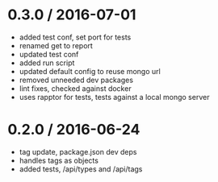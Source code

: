 
0.3.0 / 2016-07-01
==================

  * added test conf, set port for tests
  * renamed get to report
  * updated test conf
  * added run script
  * updated default config to reuse mongo url
  * removed unneeded dev packages
  * lint fixes, checked against docker
  * uses rapptor for tests, tests against a local mongo server

0.2.0 / 2016-06-24
==================

  * tag update, package.json dev deps
  * handles tags as objects
  * added tests, /api/types and /api/tags
